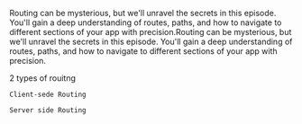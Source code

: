 Routing can be mysterious, but we'll unravel the secrets in this episode. You'll gain a deep understanding of routes, paths, and how to navigate to different sections of your app with precision.Routing can be mysterious, but we'll unravel the secrets in this episode. You'll gain a deep understanding of routes, paths, and how to navigate to different sections of your app with precision.






2 types of rouitng 

    Client-sede Routing 

    Server side Routing 